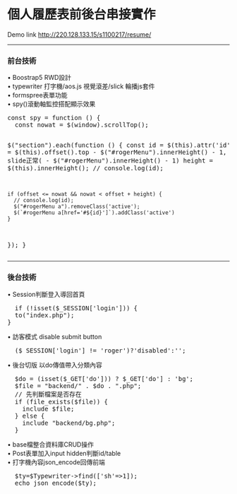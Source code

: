 # 個人履歷表前後台串接實作
Demo link http://220.128.133.15/s1100217/resume/
<hr>
<h3>前台技術</h3>
• Boostrap5 RWD設計<br>
• typewriter 打字機/aos.js 視覺滾差/slick 輪播js套件<br>
• formspree表單功能<br>
• spy()滾動軸監控搭配顯示效果<br>
<pre>
const spy = function () {
  const nowat = $(window).scrollTop();

  $("section").each(function () {
    const
      id = $(this).attr('id'),
      offset = $(this).offset().top - $("#rogerMenu").innerHeight() - 1,
      // slide正常( - $("#rogerMenu").innerHeight() - 1)
      height = $(this).innerHeight();
    // console.log(id);

    if (offset <= nowat && nowat < offset + height) {
      // console.log(id);
      $("#rogerMenu a").removeClass('active');
      $(`#rogerMenu a[href='#${id}']`).addClass('active')
    }
  });
}
</pre>
<hr>
<h3>後台技術</h3>
• Session判斷登入導回首頁<br>
<pre>
  if (!isset($_SESSION['login'])) {
  to("index.php");
}
</pre>
• 訪客模式 disable submit button<br>
<pre>
  ($_SESSION['login'] != 'roger')?'disabled':'';
</pre>
• 後台切版 以do傳值帶入分類內容<br>
<pre>
  $do = (isset($_GET['do'])) ? $_GET['do'] : 'bg';
  $file = "backend/" . $do . ".php";
  // 先判斷檔案是否存在
  if (file_exists($file)) {
    include $file;
  } else {
    include "backend/bg.php";
  }
</pre>
• base檔整合資料庫CRUD操作<br>
• Post表單加入input hidden判斷id/table<br>
• 打字機內容json_encode回傳前端
<pre>
  $ty=$Typewriter->find(['sh'=>1]);
  echo json_encode($ty);
</pre>
